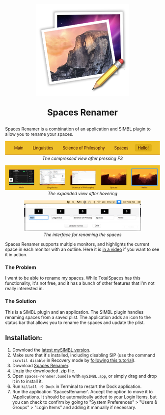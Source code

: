 <h1 align="center">
  <img src="/SpacesRenamer/Assets.xcassets/AppIcon.appiconset/Icon-1.png?raw=true" height="300" alt=""/>
  <p align="center">Spaces Renamer</p>
</h1>

Spaces Renamer is a combination of an application and SIMBL plugin to allow you to rename your spaces.

<p align="center">
  <img src="smallView.jpg" height="45" ><br>
  <i>The compressed view after pressing F3</i>
</p>

<p align="center">
  <img src="largeView.jpg" height="80" ><br>
  <i>The expanded view after hovering</i>
</p>

<p align="center">
  <img src="renameView.jpg" height="100" ><br>
  <i>The interface for renaming the spaces</i>
</p>

Spaces Renamer supports multiple monitors, and highlights the current space in each monitor with an outline.  Here it is [in a video](https://vimeo.com/264878100) if you want to see it in action.

### The Problem
I want to be able to rename my spaces.  While TotalSpaces has this functionality, it's not free, and it has a bunch of other features that I'm not really interested in.

### The Solution
This is a SIMBL plugin and an application.  The SIMBL plugin handles renaming spaces from a saved plist.  The application adds an icon to the status bar that allows you to rename the spaces and update the plist.

## Installation:
1. Download the [latest mySIMBL version](https://github.com/w0lfschild/mySIMBL/releases/latest).
2. Make sure that it's installed, including disabling SIP (use the command `csrutil disable` in Recovery mode by [following this tutorial](https://www.imore.com/how-turn-system-integrity-protection-macos)).
3. Download [Spaces Renamer](https://github.com/dado3212/spaces-renamer/raw/master/build/spaces-renamer.zip).
4. Unzip the downloaded .zip file.
5. Open `spaces-renamer.bundle` with `mySIMBL.app`, or simply drag and drop it in to install it.
6. Run `killall -9 Dock` in Terminal to restart the Dock application.
7. Run the application 'SpacesRenamer'.  Accept the option to move it to /Applications.  It should be automatically added to your Login Items, but you can check to confirm by going to "System Preferences" > "Users & Groups" > "Login Items" and adding it manually if necessary.
